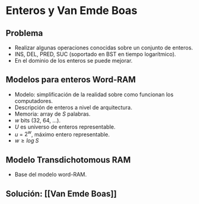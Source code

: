 # Enteros y Van Emde Boas
## Problema
- Realizar algunas operaciones conocidas sobre un conjunto de enteros.
- INS, DEL, PRED, SUC (soportado en BST en tiempo logarítmico).
- En el dominio de los enteros se puede mejorar.
## Modelos para enteros Word-RAM
- Modelo: simplificación de la realidad sobre como funcionan los computadores.
- Descripción de enteros a nivel de arquitectura.
- Memoria: array de $S$ palabras.
- $w$ bits (32, 64, ...).
- $U$ es universo de enteros representable.
- $u$ = $2^w$, máximo entero representable.
- $w \geq log \; S$
## Modelo Transdichotomous RAM
- Base del modelo word-RAM.
## Solución: [[Van Emde Boas]]
